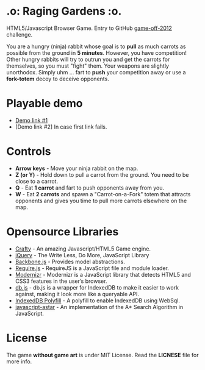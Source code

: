 .o: Raging Gardens :o.
==========================

HTML5/Javascript Browser Game. Entry to GitHub [game-off-2012](https://github.com/github/game-off-2012) challenge.

You are a hungry (ninja) rabbit whose goal is to **pull** as much carrots 
as possible from the ground in **5 minutes**. However, you have competition!
Other hungry rabbits will try to outrun you and get the carrots for themselves, so you must "fight"  them.
Your weapons are slightly unorthodox. Simply uhm ... fart to **push** your competition away or use a **fork-totem** 
decoy to deceive opponents.

# Playable demo

  * [Demo link #1](http://vexelon.net/~necroleak/raging-gardens)
  * [Demo link #2] In case first link fails.

# Controls

  * **Arrow keys** - Move your ninja rabbit on the map.
  * **Z (or Y)** - Hold down to pull a carrot from the ground. You need to be close to a carrot.
  * **Q** - Eat **1 carrot** and fart to push opponents away from you.
  * **W** - Eat **2 carrots** and spawn a "Carrot-on-a-Fork" totem that attracts opponents and gives you time to pull more carrots elsewhere on the map.

# Opensource Libraries

  * [Crafty](http://craftyjs.com/) - An amazing Javascript/HTML5 Game engine.  
  * [jQuery](http://jquery.com/) - The Write Less, Do More, JavaScript Library
  * [Backbone.js](http://backbonejs.org/) - Provides model abstractions.
  * [Require.js](http://requirejs.org/) - RequireJS is a JavaScript file and module loader. 
  * [Modernizr](http://modernizr.com/) - Modernizr is a JavaScript library that detects HTML5 and CSS3 features in the user’s browser.
  * [db.js](http://aaronpowell.github.com/db.js/) - db.js is a wrapper for IndexedDB to make it easier to work against, making it look more like a queryable API.
  * [IndexedDB Polyfill](https://github.com/axemclion/IndexedDBShim) - A polyfill to enable IndexedDB using WebSql.
  * [javascript-astar](https://github.com/bgrins/javascript-astar) - An implementation of the A* Search Algorithm in JavaScript.

# License
The game **without game art** is under MIT License. Read the **LICNESE** file for more info.

